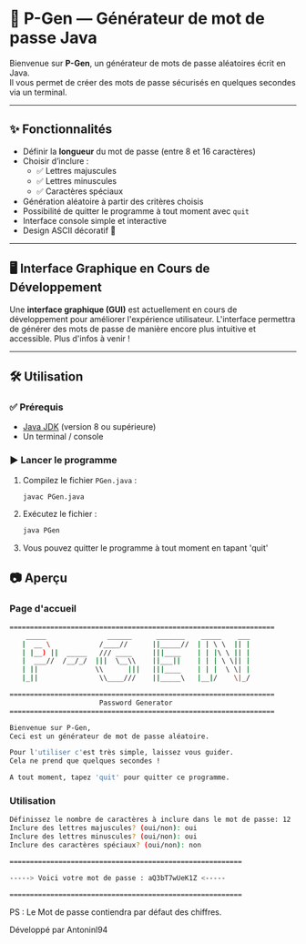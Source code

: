 
# 🔐 P-Gen — Générateur de mot de passe Java

Bienvenue sur **P-Gen**, un générateur de mots de passe aléatoires écrit en Java.  
Il vous permet de créer des mots de passe sécurisés en quelques secondes via un terminal.

---

## ✨ Fonctionnalités

- Définir la **longueur** du mot de passe (entre 8 et 16 caractères)
- Choisir d’inclure :
  - ✅ Lettres majuscules
  - ✅ Lettres minuscules
  - ✅ Caractères spéciaux
- Génération aléatoire à partir des critères choisis
- Possibilité de quitter le programme à tout moment avec `quit`
- Interface console simple et interactive
- Design ASCII décoratif 🎨

---

## 🖥️ Interface Graphique en Cours de Développement
Une **interface graphique (GUI)** est actuellement en cours de développement pour améliorer l'expérience utilisateur. L'interface permettra de générer des mots de passe de manière encore plus intuitive et accessible. Plus d'infos à venir !

---

## 🛠️ Utilisation

### ✅ Prérequis

- [Java JDK](https://www.oracle.com/java/technologies/javase-jdk11-downloads.html) (version 8 ou supérieure)
- Un terminal / console

### ▶️ Lancer le programme

1. Compilez le fichier `PGen.java` :
   ```bash
   javac PGen.java
2. Exécutez le fichier :
   ```bash
   java PGen
3. Vous pouvez quitter le programme à tout moment en tapant 'quit'

## 📷 Aperçu
  ### Page d'accueil
  ```bash
  =================================================================  
      _____               ______      _______    _____    ___       
     |  __ \            /____//      ||_____//  | | \ \  || |  
     | |__) ||  _____   /// ____     |||____    | | |\ \ || |    
     |  ___//  /__/_/  |||  \__\\    ||___||    | | | \ \|| |
     | ||              \\      |||   |||____    | | |  \ \| | 
     |_||               \\____///    ||_____\   |__|/    \|_/ 
  
  =================================================================  
                        Password Generator                           
  =================================================================  
  
  Bienvenue sur P-Gen,
  Ceci est un générateur de mot de passe aléatoire.
  
  Pour l'utiliser c'est très simple, laissez vous guider.
  Cela ne prend que quelques secondes !

  A tout moment, tapez 'quit' pour quitter ce programme.
  ```
  ### Utilisation
  ```bash
  Définissez le nombre de caractères à inclure dans le mot de passe: 12
  Inclure des lettres majuscules? (oui/non): oui
  Inclure des lettres minuscules? (oui/non): oui
  Inclure des caractères spéciaux? (oui/non): non
  
  =========================================================
  
  -----> Voici votre mot de passe : aQ3bT7wUeK1Z <-----
  
  =========================================================
  ```
  PS : Le Mot de passe contiendra par défaut des chiffres.
  
Développé par Antoninl94
